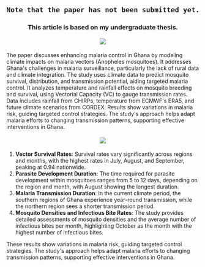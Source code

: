 



<h2 align='center'>
  
```diff
Note that the paper has not been submitted yet. It is currently in progress.
```
</h2>
<h3 align='center'> This article is based on my undergraduate thesis. </h3>

<h4 align="center">
  <a href="https://git.io/typing-svg">
    <img src="https://readme-typing-svg.herokuapp.com/?lines=Summary&center=true&size=30">
  </a>
</h4>

<p>
The paper discusses enhancing malaria control in Ghana by modeling climate impacts on malaria vectors (Anopheles mosquitoes). It addresses Ghana's challenges in malaria surveillance, particularly the lack of rural data and climate integration. The study uses climate data to predict mosquito survival, distribution, and transmission potential, aiding targeted malaria control. It analyzes temperature and rainfall effects on mosquito breeding and survival, using Vectorial Capacity (VC) to gauge transmission rates. Data includes rainfall from CHIRPs, temperature from ECMWF's ERA5, and future climate scenarios from CORDEX. Results show variations in malaria risk, guiding targeted control strategies. The study's approach helps adapt malaria efforts to changing transmission patterns, supporting effective interventions in Ghana.
</p>

<h4 align="center">
  <a href="https://git.io/typing-svg">
    <img src="https://readme-typing-svg.herokuapp.com/?lines=Major+results&center=true&size=30">
  </a>
</h4>


1. **Vector Survival Rates**: Survival rates vary significantly across regions and months, with the highest rates in July, August, and September, peaking at 0.94 nationwide.
2. **Parasite Development Duration**: The time required for parasite development within mosquitoes ranges from 5 to 12 days, depending on the region and month, with August showing the longest duration.
3. **Malaria Transmission Duration**: In the current climate period, the southern regions of Ghana experience year-round transmission, while the northern region sees a shorter transmission period.
4. **Mosquito Densities and Infectious Bite Rates**: The study provides detailed assessments of mosquito densities and the average number of infectious bites per month, highlighting October as the month with the highest number of infectious bites.

These results show variations in malaria risk, guiding targeted control strategies. The study's approach helps adapt malaria efforts to changing transmission patterns, supporting effective interventions in Ghana.

